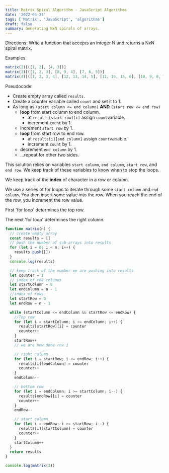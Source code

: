 ```yaml
---
title: Matrix Spiral Algorithm - JavaScript Algorithms
date: '2022-04-25'
tags: ['Matrix', 'JavaScript', 'algorithms']
draft: false
summary: Generating NxN spirals of arrays.
---
```


Directions: Write a function that accepts an integer N
and returns a NxN spiral matrix.

Examples

```js
matrix(2)[([1, 2], [4, 3])]
matrix(3)[([1, 2, 3], [8, 9, 4], [7, 6, 5])]
matrix(4)[([1, 2, 3, 4], [12, 13, 14, 5], [11, 16, 15, 6], [10, 9, 8, 7])]
```

Pseudocode:

- Create empty array called `results`.
- Create a counter variable called `count` and set it to 1.
- As long as `(start column <= end column)` **AND** `(start row <= end row)`
  - **loop** from start column to end column.
    - at `results[start row][i]` assign `count`variable.
    - increment `count` by 1.
  - increment `start row` by 1.
  - **loop** from start row to end row.
    - at `results[i][end column]` assign `count`variable.
    - increment `count` by 1.
  - decrement `end column` by 1.
  - ...repeat for other two sides.

This solution relies on variables `start column`, `end column`, `start row`, and `end row`. We keep track of these variables to know when to stop the loops.

We keep track of the **index** of character in a row or column.

We use a series of for loops to iterate through some `start column` and `end column`. You then insert some value into the row. When you reach the end of the row, you increment the row value.

First 'for loop' determines the top row.

The next 'for loop' determines the right column.

```js
function matrix(n) {
  // create empty array
  const results = []
  // push the number of sub-arrays into results
  for (let i = 0; i < n; i++) {
    results.push([])
  }
  console.log(results)

  // keep track of the number we are pushing into results
  let counter = 1
  // index of the columns
  let startColumn = 0
  let endColumn = n - 1
  //index of rows
  let startRow = 0
  let endRow = n - 1

  while (startColumn <= endColumn && startRow <= endRow) {
    //Top row
    for (let i = startColumn; i <= endColumn; i++) {
      results[startRow][i] = counter
      counter++
    }
    startRow++
    // we are now done row 1

    // right column
    for (let i = startRow; i <= endRow; i++) {
      results[i][endColumn] = counter
      counter++
    }
    endColumn--

    // bottom row
    for (let i = endColumn; i >= startColumn; i--) {
      results[endRow][i] = counter
      counter++
    }
    endRow--

    // start column
    for (let i = endRow; i >= startRow; i--) {
      results[i][startColumn] = counter
      counter++
    }
    startColumn++
  }
  return results
}

console.log(matrix(3))
```
